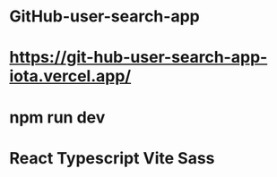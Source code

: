 # GitHub-user-search-app
# https://git-hub-user-search-app-iota.vercel.app/
# npm run dev
# React Typescript Vite Sass
